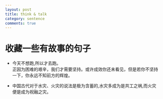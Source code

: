 ```yaml
---
layout: post
title: think & talk
category: sentence
comments: true
---
```


# 收藏一些有故事的句子
- 今天不想跑,所以才去跑。  
	正因为困难的艰辛，我们才需要坚持。或许成效你还未看见，但是若你不坚持一下，你永远不知前方的辉煌。

- 中国古代对于水灾、火灾的说法是极为含蓄的,水灾多成为是共工之祸,而火灾便是成为祝融之灾。